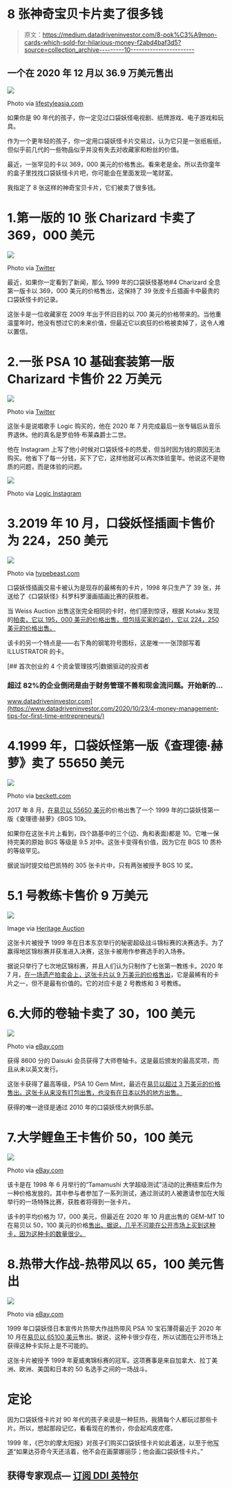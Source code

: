 # 8 张神奇宝贝卡片卖了很多钱

> 原文：<https://medium.datadriveninvestor.com/8-pok%C3%A9mon-cards-which-sold-for-hilarious-money-f2abd4baf3d5?source=collection_archive---------10----------------------->

## 一个在 2020 年 12 月以 36.9 万美元售出

![](img/edd3e4c3b827724372d77107760b9faa.png)

Photo via [lifestyleasia.com](https://www.lifestyleasia.com/ind/culture/entertainment/still-own-your-90s-pokemon-cards-you-might-hit-a-us200000-jackpot/)

如果你是 90 年代的孩子，你一定见过口袋妖怪电视剧、纸牌游戏、电子游戏和玩具。

作为一个更年轻的孩子，你一定用口袋妖怪卡片交易过，认为它只是一张纸板纸，但似乎前几代的一些物品似乎并没有失去对收藏家和粉丝的价值。

最近，一张罕见的卡以 369，000 美元的价格售出。看来老是金。所以去你童年的盒子里找找口袋妖怪卡片吧，你可能会在里面发现一笔财富。

我指定了 8 张这样的神奇宝贝卡片，它们被卖了很多钱。

# 1.第一版的 10 张 Charizard 卡卖了 369，000 美元

![](img/52398c854ed3cadc2060997a79abcb3e.png)

Photo via [Twitter](https://twitter.com/137pm/status/1338149672469327875?ref_src=twsrc%5Etfw%7Ctwcamp%5Etweetembed%7Ctwterm%5E1338149672469327875%7Ctwgr%5E%7Ctwcon%5Es1_&ref_url=https%3A%2F%2Fmanofmany.com%2Fentertainment%2Fmovies-tv%2Fcharizard-pokemon-card-record)

最近，如果你一定看到了新闻，那么 1999 年的口袋妖怪基地#4 Charizard 全息第一版卡以 369，000 美元的价格售出，这保持了 39 张皮卡丘插画卡中最贵的口袋妖怪卡的记录。

这张卡是一位收藏家在 2009 年出于怀旧目的以 700 美元的价格带来的。当他重温童年时，他没有想过它的未来价值，但最近它以疯狂的价格被卖掉了，这令人难以置信。

# 2.一张 PSA 10 基础套装第一版 Charizard 卡售价 22 万美元

![](img/4ab922f9357f74ad33e59afa9adaf02a.png)

Photo via [Twitter](https://twitter.com/Cardhops/status/1314756458668412928?ref_src=twsrc%5Etfw%7Ctwcamp%5Etweetembed%7Ctwterm%5E1314756458668412928%7Ctwgr%5E%7Ctwcon%5Es1_&ref_url=https%3A%2F%2Fd-14722645531837542725.ampproject.net%2F2011252111003%2Fframe.html)

这张卡是说唱歌手 Logic 购买的，他在 2020 年 7 月完成最后一张专辑后从音乐界退休。他的真名是罗伯特·布莱森爵士二世。

他在 Instagram 上写了他小时候对口袋妖怪卡的热爱，但当时因为钱的原因无法购买。他省下了每一分钱，买下了它，这样他就可以再次体验童年。他说这不是物质的问题，而是体验的问题。

![](img/296a738502cb0768d135f75e6684bfa5.png)

Photo via [Logic Instagram](https://www.instagram.com/logic/?hl=en)

# 3.2019 年 10 月，口袋妖怪插画卡售价为 224，250 美元

![](img/bbd29b5b8d70495f899e37b7c6675b24.png)

Photo via [hypebeast.com](https://hypebeast.com/2019/10/pokemon-trading-cards-auction-pikachu-illustrator-sold-expensive-200000-usd)

口袋妖怪插画交易卡被认为是现存的最稀有的卡片，1998 年只生产了 39 张，并送给了《口袋妖怪》科罗科罗漫画插画比赛的获胜者。

当 Weiss Auction 出售这张完全相同的卡时，他们感到惊讶，根据 Kotaku 发现的[拍卖，它以 195，000 美元的价格出售，但包括买家的溢价，它以 224，250 美元的价格出售。](https://kotaku.com/the-most-expensive-pokemon-card-on-earth-sold-for-195-1839401186)

该卡的另一个特点是——右下角的钢笔符号图标，这是唯一一张顶部写着 ILLUSTRATOR 的卡。

[](https://www.datadriveninvestor.com/2020/10/23/4-money-management-tips-for-first-time-entrepreneurs/) [## 首次创业的 4 个资金管理技巧|数据驱动的投资者

### 超过 82%的企业倒闭是由于财务管理不善和现金流问题。开始新的…

www.datadriveninvestor.com](https://www.datadriveninvestor.com/2020/10/23/4-money-management-tips-for-first-time-entrepreneurs/) 

# 4.1999 年，口袋妖怪第一版《查理德·赫萝》卖了 55650 美元

![](img/200f519b35be0c4fbf0e874e410a3cd4.png)

Photo via [beckett.com](https://www.beckett.com/news/1999-pokemon-1st-edition-charizard-holo-sells-50000/)

2017 年 8 月，[在易贝以 55650 美元](https://www.ebay.com/p/19003650099?iid=401386806307)的价格出售了一个 1999 年的口袋妖怪第一版《查理德·赫萝》《BGS 10》。

如果你在这张卡片上看到，四个路基中的三个(边、角和表面)都是 10。它唯一保持完美的原始 BGS 等级是 9.5 对中。这张卡变得有价值，因为它在 BGS 10 质朴的等级罕见。

据说当时提交给巴凯特的 305 张卡片中，只有两张被授予 BGS 10 奖。

# 5.1 号教练卡售价 9 万美元

![](img/2d074f41246f8448ee801a6846393806.png)

Image via [Heritage Auction](https://comics.ha.com/heritage-auctions-press-releases-and-news/rare-pokemon-trainer-card-sells-for-record-90-000-at-heritage-auctions.s?releaseId=3900)

这张卡片被授予 1999 年在日本东京举行的秘密超级战斗锦标赛的决赛选手。为了赢得地区锦标赛并获准进入决赛，这张卡被用作参赛选手的入场券。

据说只举行了七次地区锦标赛，并且人们认为只制作了七张第一教练卡。2020 年 7 月，[在一场遗产拍卖会上，这张卡片以 9 万美元的价格售出](https://comics.ha.com/heritage-auctions-press-releases-and-news/rare-pokemon-trainer-card-sells-for-record-90-000-at-heritage-auctions.s?releaseId=3900)，它是最稀有的卡片之一，但不是最有价值的。它的对应卡是 2 号教练和 3 号教练。

# 6.大师的卷轴卡卖了 30，100 美元

![](img/a144cb0d8c58f310821ca0629a58c031.png)

Photo via [eBay.com](https://www.ebay.com/itm/POKEMON-PSA-10-GEM-MINT-MASTER-SCROLL-TROPHY-CARD-JAPANESE-PROMO-DAISUKI-55-L-P/184476561462?pageci=e6a4b628-8f2e-4dd0-9446-07e9e162b431#vi__app-cvip-panel)

获得 8600 分的 Daisuki 会员获得了大师卷轴卡。这是最后颁发的最高奖项，而且从未以英文发行。

这张卡获得了最高等级，PSA 10 Gem Mint，最近在[易贝以超过 3 万美元的价格售出。这张卡从来没有打包出售，也没有在日本以外的地方出售。](https://www.ebay.com/itm/POKEMON-PSA-10-GEM-MINT-MASTER-SCROLL-TROPHY-CARD-JAPANESE-PROMO-DAISUKI-55-L-P/184476561462?pageci=e6a4b628-8f2e-4dd0-9446-07e9e162b431#vi__app-cvip-panel)

获得的唯一途径是通过 2010 年的口袋妖怪大树俱乐部。

# 7.大学鲤鱼王卡售价 50，100 美元

![](img/9f73f7d5bceaa5697572750379c57db1.png)

Photo via [eBay.com](https://www.ebay.com/itm/1998-Pokemon-Japanese-Promo-Tamamushi-University-Prize-Magikarp-129-PSA-10-GEM/143792832259?_trkparms=aid%3D1110006%26algo%3DHOMESPLICE.SIM%26ao%3D1%26asc%3D20160323102634%26meid%3D8545f8dd59b341718a90814f9cd54981%26pid%3D100623%26rk%3D2%26rkt%3D5%26mehot%3Dpp%26sd%3D143792850728%26itm%3D143792832259%26pmt%3D0%26noa%3D1%26pg%3D2047675%26algv%3DDefaultOrganic&_trksid=p2047675.c100623.m-1#vi__app-cvip-panel)

该卡是在 1998 年 6 月举行的“Tamamushi 大学超级测试”活动的比赛结束后作为一种价格发放的。其中参与者参加了一系列测试，通过测试的人被邀请参加在大阪举行的一场特殊比赛，获胜者将得到一张卡片。

该卡的平均价格为 17，000 美元，但最近在 2020 年 10 月底出售的 GEM-MT 10 在易贝以 50，100 美元的价格[售出。据说，几乎不可能在公开市场上买到这种卡，因为这种卡的数量很少。](https://www.ebay.com/itm/1998-Pokemon-Japanese-Promo-Tamamushi-University-Prize-Magikarp-129-PSA-10-GEM/143792832259?_trkparms=aid%3D1110006%26algo%3DHOMESPLICE.SIM%26ao%3D1%26asc%3D20160323102634%26meid%3D8545f8dd59b341718a90814f9cd54981%26pid%3D100623%26rk%3D2%26rkt%3D5%26mehot%3Dpp%26sd%3D143792850728%26itm%3D143792832259%26pmt%3D0%26noa%3D1%26pg%3D2047675%26algv%3DDefaultOrganic&_trksid=p2047675.c100623.m-1#vi__app-cvip-panel)

# 8.热带大作战-热带风以 65，100 美元售出

![](img/3c72ede1f55a140d16769de56264dac6.png)

Photo via [eBay.com](https://www.ebay.com/itm/1999-Pokemon-Japanese-Promo-Tropical-Mega-Battle-Tropical-Wind-PSA-10-GEM-MINT/143792850728?pageci=d048fd29-1e41-4a6d-81b4-87dba2384532#vi__app-cvip-panel)

1999 年口袋妖怪日本宣传片热带大作战热带风 PSA 10 宝石薄荷最近于 2020 年 10 月在[易贝以 65100 美元](https://www.ebay.com/itm/1999-Pokemon-Japanese-Promo-Tropical-Mega-Battle-Tropical-Wind-PSA-10-GEM-MINT/143792850728?pageci=d048fd29-1e41-4a6d-81b4-87dba2384532#vi__app-cvip-panel)售出。据说，这种卡很少存在，所以试图在公开市场上获得这种卡实际上是不可能的。

这张卡片被授予 1999 年夏威夷锦标赛的冠军。这项赛事是来自加拿大、拉丁美洲、欧洲、美国和日本的 50 名选手之间的一场战斗。

# 定论

因为口袋妖怪卡片对 90 年代的孩子来说是一种狂热，我猜每个人都玩过那些卡片。所以，想起那段记忆，看看现在的售价，你会起鸡皮疙瘩。

1999 年，《巴尔的摩太阳报》对孩子们购买口袋妖怪卡片如此着迷，以至于他[写道](https://webcache.googleusercontent.com/search?q=cache:9nta4yxQiaAJ:https://www.baltimoresun.com/news/bs-xpm-1999-10-30-9910300316-story.html+&cd=13&hl=en&ct=clnk&gl=us)“如果达芬奇今天还活着，他不会在画蒙娜丽莎；他会画口袋妖怪卡片。”

## 获得专家观点— [订阅 DDI 英特尔](https://datadriveninvestor.com/ddi-intel)